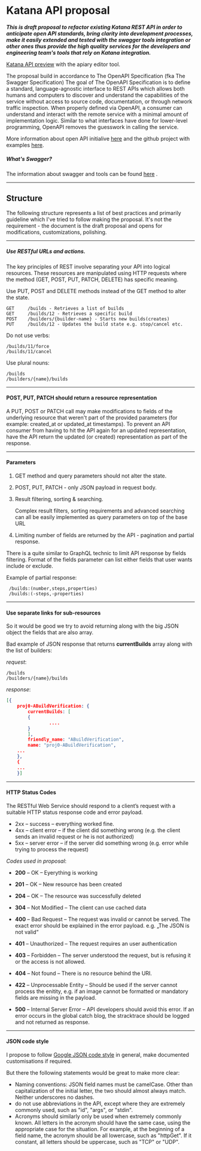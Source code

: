 # Katana API proposal

_**This is draft proposal to refactor existing Katana REST API in order to anticipate open API standards, bring clarity into development processes, make it easily extended and tested with the swagger tools integration or other ones thus provide the high quality services for the developers and engineering team's tools that rely on Katana integration.**_



[Katana API preview](http://docs.katanaapi.apiary.io/) with the apiary editor tool.

The proposal build in accordance to The OpenAPI Specification (fka The Swagger Specification)
The goal of The OpenAPI Specification is to define a standard, language-agnostic interface to REST APIs which allows both humans and computers to discover and understand the capabilities of the service without access to source code, documentation, or through network traffic inspection. When properly defined via OpenAPI, a consumer can understand and interact with the remote service with a minimal amount of implementation logic. Similar to what interfaces have done for lower-level programming, OpenAPI removes the guesswork in calling the service. 

More information about open API initialive [here](https://openapis.org/) and the github project with examples [here](https://github.com/OAI/OpenAPI-Specification/tree/OpenAPI.next).

##### What's Swagger?
The information about swagger and tools can be found [here](http://swagger.io/) .
___

## Structure



The following structure represents a list of best practices and primarily guideline which I've tried to follow making the proposal. It's not the requirement - the document is the draft proposal and opens for modifications, customizations, polishing. 

___
##### Use RESTful URLs and actions.

The key principles of REST involve separating your API into logical resources. These resources are manipulated using HTTP requests where the method (GET, POST, PUT, PATCH, DELETE) has specific meaning. 

Use PUT, POST and DELETE methods  instead of the GET method to alter the state. 

```
GET 	/builds - Retrieves a list of builds
GET 	/builds/12 - Retrieves a specific build
POST 	/builders/{builder-name} - Starts new builds(creates)
PUT 	/builds/12 - Updates the build state e.g. stop/cancel etc.
```
Do not use verbs:
```
/builds/11/force
/builds/11/cancel
```

Use plural nouns:
```
/builds
/builders/{name}/builds
```
___
#### POST, PUT, PATCH should return a resource representation
    
A PUT, POST or PATCH call may make modifications to fields of the underlying resource that weren't part of the provided 	  parameters (for example: created_at or updated_at timestamps). To prevent an API consumer from having to hit the API again for an updated representation, have the API return the updated (or created) representation as part of the response.

___
#### Parameters

 1.	GET method and query parameters should not alter the state.    
    
 2. POST, PUT, PATCH - only JSON payload in request body.

 3. Result filtering, sorting & searching.
 
 	Complex result filters, sorting requirements and advanced searching can all be easily implemented as query parameters on top of the base URL    
    
 4. Limiting number of fields are returned by the API - pagination and partial response.
 
 There is a quite similar to GraphQL technic to limit API response by fields filtering. Format of the fields parameter can list either fields that user wants include or exclude.
 
 Example of partial response:
 
```
 /builds:(number,steps,properties)
 /builds:(-steps,-properties)
```

___
#### Use separate links for sub-resources

So it would be good we try to avoid returning along with the big JSON object the fields that are also array. 

Bad example of JSON response that returns **currentBuilds** array along with the list of builders:

_request_: 

```
/builds
/builders/{name}/builds
```
_response_:
```json
[{
	proj0-ABuildVerification: {
		currentBuilds: [
		{ 
        		....
        }
		],
		friendly_name: "ABuildVerification",
		name: "proj0-ABuildVerification",
    ...
    },
    {
    ...
    }]
```
    
___
#### HTTP Status Codes
The RESTful Web Service should respond to a client’s request with a suitable HTTP status response code and error payload.

* 2xx – success – everything worked fine.
* 4xx – client error – if the client did something wrong (e.g. the client sends an invalid request or he is not authorized)
* 5xx – server error – if the server did something wrong (e.g. error while trying to process the request)


_Codes used in proposal_:

- **200** – OK – Eyerything is working
- **201** – OK – New resource has been created
- **204** – OK – The resource was successfully deleted

- **304** – Not Modified – The client can use cached data

- **400**  – Bad Request – The request was invalid or cannot be served. The exact error should be explained in the error payload. e.g. „The JSON is not valid“
- **401** – Unauthorized – The request requires an user authentication
- **403** – Forbidden – The server understood the request, but is refusing it or the access is not allowed.
- **404** – Not found – There is no resource behind the URI.
- **422** – Unprocessable Entity – Should be used if the server cannot process the enitity, e.g. if an image cannot be formatted or mandatory fields are missing in the payload.

- **500** – Internal Server Error – API developers should avoid this error. If an error occurs in the global catch blog, the stracktrace should be logged and not returned as response.

___

#### JSON code style 

I propose to follow [Google JSON code style](https://google.github.io/styleguide/jsoncstyleguide.xml#Examples) in general, make documented customisations if required.

But there the following statements would be great to make more clear:

- Naming conventions: JSON field names must be camelCase. Other than capitalization of the initial letter, the two should almost always match. Neither underscores no dashes.
- do not use abbreviations in the API, except where they are extremely commonly used, such as "id", "args", or "stdin".
- Acronyms should similarly only be used when extremely commonly known. All letters in the acronym should have the same case, using the appropriate case for the situation. For example, at the beginning of a field name, the acronym should be all lowercase, such as "httpGet". If it constant, all letters should be uppercase, such as "TCP" or "UDP".
